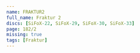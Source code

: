 ```yaml
---
name: FRAKTUR2
full_name: Fraktur 2
discs: [SiFoX-22, SiFoX-29, SiFoX-30, SiFoX-33]
page: 182/2
missing: true
tags: [Fraktur]
---
```

